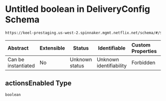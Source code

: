 # Untitled boolean in DeliveryConfig Schema

```txt
https://keel-prestaging.us-west-2.spinnaker.mgmt.netflix.net/schema/#/$defs/StepScalingPolicy/properties/actionsEnabled
```




| Abstract            | Extensible | Status         | Identifiable            | Custom Properties | Additional Properties | Access Restrictions | Defined In                                                    |
| :------------------ | ---------- | -------------- | ----------------------- | :---------------- | --------------------- | ------------------- | ------------------------------------------------------------- |
| Can be instantiated | No         | Unknown status | Unknown identifiability | Forbidden         | Allowed               | none                | [keel.schema.json\*](keel.schema.json "open original schema") |

## actionsEnabled Type

`boolean`
